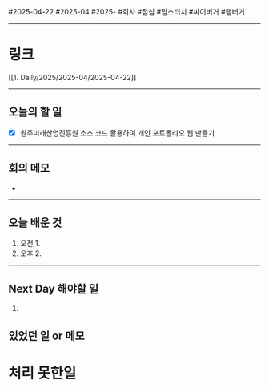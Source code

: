 #2025-04-22 #2025-04 #2025- 
#회사 #점심 #맘스터치 #싸이버거 #햄버거

------
# 링크 
[[1. Daily/2025/2025-04/2025-04-22]]

---
## 오늘의 할 일
- [x] 원주미래산업진흥원 소스 코드 활용하여 개인 포트폴리오 웹 만들기
---
## 회의 메모
- 
---
## 오늘 배운 것
1. 오전
    1. 
2. 오후
    2. 
---
## Next Day 해야할 일
1. 


## 있었던 일 or 메모


# 처리 못한일
